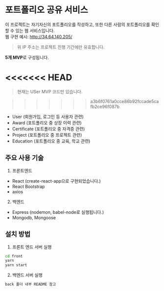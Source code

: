 # 포트폴리오 공유 서비스

이 프로젝트는 자기자신의 포트폴리오를 작성하고, 또한 다른 사람의 포트폴리오를 확인할 수 있는 웹 서비스입니다. \
웹 구현 예시: http://34.64.140.205/

> 위 IP 주소는 프로젝트 진행 기간에만 유효합니다.

**5개 MVP**로 구성됩니다.

<<<<<<< HEAD
=======
> 현재는 USer MVP 코드만 있습니다.

>>>>>>> a3b6f0761a0cce86b92fccade5cafb2ce96f087b
- User (회원가입, 로그인 등 사용자 관련)
- Award (포트폴리오 중 상장 이력 관련)
- Certificate (포트폴리오 중 자격증 관련)
- Project (포트폴리오 중 프로젝트 관련)
- Education (포트폴리오 중 교육, 학교 관련)

## 주요 사용 기술

1. 프론트엔드

- React (create-react-app으로 구현되었습니다.)
- React Bootstrap
- axios

2. 백엔드

- Express (nodemon, babel-node로 실행됩니다.)
- Mongodb, Mongoose

## 설치 방법

1. 프론트 엔드 서버 실행

```bash
cd front
yarn
yarn start
```

2. 백엔드 서버 실행

```bash
back 폴더 내부 README 참고
```
